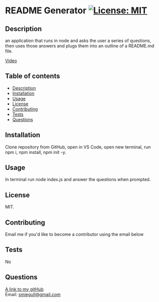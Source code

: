 # README Generator   [![License: MIT](https://img.shields.io/badge/License-MIT-yellow.svg)](https://opensource.org/licenses/MIT)

## Description
an application that runs in node and asks the user a series of questions, then uses those answers and plugs them into an outline of a README.md file.

[Video](https://drive.google.com/file/d/1wIc7NdqZ6e7UKJM-yc6lVA34X6eiuRrQ/view)


## Table of contents
- [Description](#description)
- [Installation](#installation)
- [Usage](#usage)
- [License](#license)
- [Contributing](#contributing)
- [Tests](#tests)
- [Questions](#questions)

## Installation
Clone repository from GitHub, open in VS Code, open new terminal, run npm i, npm install, npm init -y.

## Usage
In terminal run node index.js and answer the questions when prompted.

## License
MIT.

## Contributing
Email me if you'd like to become a contributor using the email below

## Tests
No

## Questions
[A link to my gitHub](https://github.com/scoven2)  
Email: smiegull@gmail.com